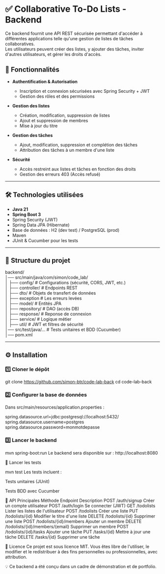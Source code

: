 # ✅ Collaborative To-Do Lists - Backend

Ce backend fournit une API REST sécurisée permettant d'accéder à différentes applications telle qu'une gestion de listes de tâches collaboratives.  
Les utilisateurs peuvent créer des listes, y ajouter des tâches, inviter d'autres utilisateurs, et gérer les droits d'accès.

## 🚀 Fonctionnalités

- **Authentification & Autorisation**
  - Inscription et connexion sécurisées avec Spring Security + JWT
  - Gestion des rôles et des permissions

- **Gestion des listes**
  - Création, modification, suppression de listes
  - Ajout et suppression de membres
  - Mise à jour du titre

- **Gestion des tâches**
  - Ajout, modification, suppression et complétion des tâches
  - Attribution des tâches à un membre d'une liste

- **Sécurité**
  - Accès restreint aux listes et tâches en fonction des droits
  - Gestion des erreurs 403 (Accès refusé)

---

## 🛠️ Technologies utilisées

- **Java 21**
- **Spring Boot 3**
- Spring Security (JWT)
- Spring Data JPA (Hibernate)
- Base de données : H2 (dev test) / PostgreSQL (prod)
- Maven
- JUnit & Cucumber pour les tests

---

## 📂 Structure du projet

backend/  
│── src/main/java/com/simon/code_lab/  
│ ├── config/ # Configurations (sécurité, CORS, JWT, etc.)  
│ ├── controller/ # Endpoints REST  
│ ├── dto/ # Objets de transfert de données  
│ ├── exception # Les erreurs levées  
│ ├── model/ # Entités JPA  
│ ├── repository/ # DAO (accès DB)  
│ ├── response/ # Reponse de connexion  
│ ├── service/ # Logique métier  
│ ├── util/ # JWT et filtres de sécurité  
│── src/test/java/... # Tests unitaires et BDD (Cucumber)  
│── pom.xml  

---

## ⚙️ Installation

### 1️⃣ Cloner le dépôt
git clone https://github.com/simon-btr/code-lab-back
cd code-lab-back

### 2️⃣ Configurer la base de données
Dans src/main/resources/application.properties :

spring.datasource.url=jdbc:postgresql://localhost:5432/
spring.datasource.username=postgres
spring.datasource.password=monmotdepasse

### 3️⃣ Lancer le backend
mvn spring-boot:run
Le backend sera disponible sur :
http://localhost:8080

🧪 Lancer les tests

mvn test
Les tests incluent :

Tests unitaires (JUnit)

Tests BDD avec Cucumber

📡 API Principales
Méthode	Endpoint	Description
POST	/auth/signup	Créer un compte utilisateur
POST	/auth/login	Se connecter (JWT)
GET	/todolists	Lister les listes de l'utilisateur
POST	/todolists	Créer une liste
PUT	/todolists/{id}	Modifier le titre d'une liste
DELETE	/todolists/{id}	Supprimer une liste
POST	/todolists/{id}/members	Ajouter un membre
DELETE	/todolists/{id}/members/{email}	Supprimer un membre
POST	/todolists/{id}/tasks	Ajouter une tâche
PUT	/tasks/{id} Mettre à jour une tâche
DELETE	/tasks/{id}	Supprimer une tâche

📄 Licence
Ce projet est sous licence MIT.
Vous êtes libre de l'utiliser, le modifier et le redistribuer à des fins personnelles ou professionnelles, avec attribution.

💡 Ce backend a été conçu dans un cadre de démonstration et de portfolio.